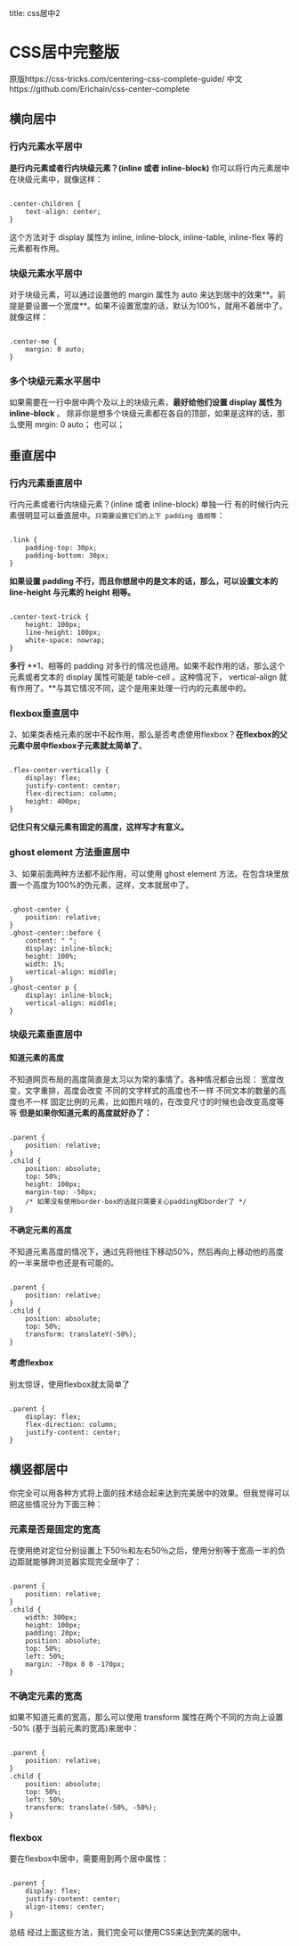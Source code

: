 title: css居中2 

#  CSS居中完整版 
原版https://css-tricks.com/centering-css-complete-guide/
中文https://github.com/Erichain/css-center-complete
##  横向居中 
###  行内元素水平居中 
**是行内元素或者行内块级元素？(inline 或者 inline-block)**
你可以将行内元素居中在块级元素中，就像这样：
```

.center-children {
    text-align: center;
}

```
这个方法对于 display 属性为 inline, inline-block, inline-table, inline-flex 等的元素都有作用。

###  块级元素水平居中 
对于块级元素，可以通过设置他的 margin 属性为 auto 来达到居中的效果**。前提是要设置一个宽度**。如果不设置宽度的话，默认为100%，就用不着居中了。就像这样：
```

.center-me {
    margin: 0 auto;
}

```

###  多个块级元素水平居中 
如果需要在一行中居中两个及以上的块级元素，**最好给他们设置 display 属性为 inline-block** 。
除非你是想多个块级元素都在各自的顶部，如果是这样的话，那么使用 mrgin: 0 auto； 也可以；


##  垂直居中 
###  行内元素垂直居中 
行内元素或者行内块级元素？(inline 或者 inline-block)
单独一行
有的时候行内元素很明显可以垂直居中。` 只需要设置它们的上下 padding 值相等 `：
```

.link {
    padding-top: 30px;
    padding-bottom: 30px;
}

```
**如果设置 padding 不行，而且你想居中的是文本的话，那么，可以设置文本的 line-height 与元素的 height 相等。**
```

.center-text-trick {
    height: 100px;
    line-height: 100px;
    white-space: nowrap;
}

```
**多行**
**1、相等的 padding 对多行的情况也适用。如果不起作用的话，那么这个元素或者文本的 display 属性可能是 table-cell 。这种情况下， vertical-align 就有作用了。**与其它情况不同，这个是用来处理一行内的元素居中的。
###  flexbox垂直居中 
2、如果类表格元素的居中不起作用，那么是否考虑使用flexbox？**在flexbox的父元素中居中flexbox子元素就太简单了**。
```

.flex-center-vertically {
    display: flex;
    justify-content: center;
    flex-direction: column;
    height: 400px;
}

```
**记住只有父级元素有固定的高度，这样写才有意义。**

###  ghost element 方法垂直居中 
3、如果前面两种方法都不起作用，可以使用 ghost element 方法。在包含块里放置一个高度为100%的伪元素，这样，文本就居中了。
```

.ghost-center {
    position: relative;
}
.ghost-center::before {
    content: " ";
    display: inline-block;
    height: 100%;
    width: 1%;
    vertical-align: middle;
}
.ghost-center p {
    display: inline-block;
    vertical-align: middle;
}

```

###  块级元素垂直居中 
####  知道元素的高度 

不知道网页布局的高度简直是太习以为常的事情了。各种情况都会出现：
宽度改变，文字重排，高度会改变
不同的文字样式的高度也不一样
不同文本的数量的高度也不一样
固定比例的元素，比如图片啥的，在改变尺寸的时候也会改变高度等等
**但是如果你知道元素的高度就好办了：**
```

.parent {
    position: relative;
}
.child {
    position: absolute;
    top: 50%;
    height: 100px;
    margin-top: -50px; 
    /* 如果没有使用border-box的话就只需要关心padding和border了 */
}

```
####  不确定元素的高度 
不知道元素高度的情况下，通过先将他往下移动50%，然后再向上移动他的高度的一半来居中也还是有可能的。
```

.parent {
    position: relative;
}
.child {
    position: absolute;
    top: 50%;
    transform: translateY(-50%);
}

```
####  考虑flexbox 
别太惊讶，使用flexbox就太简单了
```

.parent {
    display: flex;
    flex-direction: column;
    justify-content: center;
}

```

##  横竖都居中 
你完全可以用各种方式将上面的技术结合起来达到完美居中的效果。但我觉得可以把这些情况分为下面三种：
###  元素是否是固定的宽高 
在使用绝对定位分别设置上下50％和左右50％之后，使用分别等于宽高一半的负边距就能够跨浏览器实现完全居中了：
```

.parent {
    position: relative;
}
.child {
    width: 300px;
    height: 100px;
    padding: 20px;
    position: absolute;
    top: 50%;
    left: 50%;
    margin: -70px 0 0 -170px;
}

```
###  不确定元素的宽高 
如果不知道元素的宽高，那么可以使用 transform 属性在两个不同的方向上设置 -50% (基于当前元素的宽高)来居中：
```

.parent {
    position: relative;
}
.child {
    position: absolute;
    top: 50%;
    left: 50%;
    transform: translate(-50%, -50%);
}

```
###  flexbox 
要在flexbox中居中，需要用到两个居中属性：
```

.parent {
    display: flex;
    justify-content: center;
    align-items: center;
}

```
总结
经过上面这些方法，我们完全可以使用CSS来达到完美的居中。